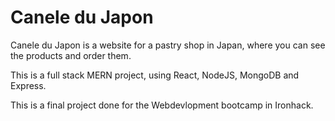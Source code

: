 # Canele du Japon

Canele du Japon is a website for a pastry shop in Japan, where you can see the products and order them.  
  
This is a full stack MERN project, using React, NodeJS, MongoDB and Express.
  
This is a final project done for the Webdevlopment bootcamp in Ironhack.

